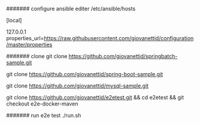 
####### configure ansible 
editer /etc/ansible/hosts

[local]

127.0.0.1 properties_url=https://raw.githubusercontent.com/giovanettid/configuration/master/properties

####### clone 
git clone https://github.com/giovanettid/springbatch-sample.git

git clone https://github.com/giovanettid/spring-boot-sample.git

git clone https://github.com/giovanettid/mysql-sample.git

git clone https://github.com/giovanettid/e2etest.git && cd e2etest && git checkout e2e-docker-maven

####### run e2e test
./run.sh
